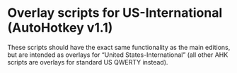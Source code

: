 # Overlay scripts for US-International (AutoHotkey v1.1)

These scripts should have the exact same functionality as the main editions, but are intended as overlays for “United States-International” (all other AHK scripts are overlays for standard US QWERTY instead).
